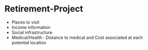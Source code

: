 # Retirement-Project
* Places to visit
* Income information
* Social infrastructure
* Medical/Health :
					Distance to medical and 
					Cost associated at each potential location
